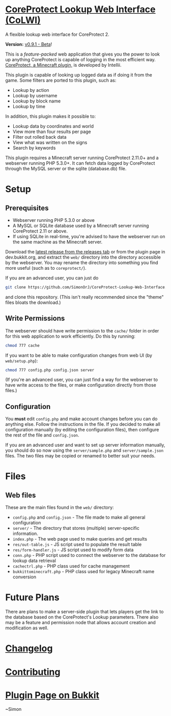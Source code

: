 [CoreProtect Lookup Web Interface (CoLWI)](https://github.com/SimonOrJ/CoreProtect-Lookup-Web-Interface)
========================================================================================================
A flexible lookup web interface for CoreProtect 2.

**Version:** [v0.9.1 - Beta](https://github.com/SimonOrJ/CoreProtect-Lookup-Web-Interface/releases/latest)!

This is a _feature-packed_ web application that gives you the power to look up anything CoreProtect is capable of logging in the most efficient way.  [CoreProtect, a Minecraft plugin,](http://dev.bukkit.org/bukkit-plugins/coreprotect/) is developed by Intellii.

This plugin is capable of looking up logged data as if doing it from the game. Some filters are ported to this plugin, such as:

* Lookup by action
* Lookup by username
* Lookup by block name
* Lookup by time

In addition, this plugin makes it possible to:

* Lookup data by coordinates and world
* View more than four results per page
* Filter out rolled back data
* View what was written on the signs
* Search by keywords

This plugin requires a Minecraft server running CoreProtect 2.11.0+ and a webserver running PHP 5.3.0+.  It can fetch data logged by CoreProtect through the MySQL server or the sqlite (database.db) file.

# Setup

## Prerequisites

- Webserver running PHP 5.3.0 or above
- A MySQL or SQLite database used by a Minecraft server running CoreProtect 2.11 or above.
 - If using SQLite in real-time, you're advised to have the webserver run on the same machine as the Minecraft server.

Download the [latest release from the releases tab](https://github.com/SimonOrJ/CoreProtect-Lookup-Web-Interface/releases/latest) or from the plugin page in dev.bukkit.org, and extract the `web/` directory into the directory accessible by the webserver.  You may rename the directory into something you find more useful (such as to `coreprotect/`).

If you are an advanced user, you can just do
```sh
git clone https://github.com/SimonOrJ/CoreProtect-Lookup-Web-Interface.git
```
and clone this repository.  (This isn't really recommended since the "theme" files bloats the download.)

## Write Permissions

The webserver should have write permission to the `cache/` folder in order for this web application to work efficiently.  Do this by running:
```sh
chmod 777 cache
```

If you want to be able to make configuration changes from web UI (by `web/setup.php`):
```sh
chmod 777 config.php config.json server
```

(If you're an advanced user, you can just find a way for the webserver to have write access to the files, or make configuration directly from those files.)

## Configuration

You **must** edit `config.php` and make account changes before you can do anything else.  Follow the instructions in the file.  If you decided to make all configuration manually (by editing the configuration files), then configure the rest of the file and `config.json`.

If you are an advanced user and want to set up server information manually, you should do so now using the `server/sample.php` and `server/sample.json` files.  The two files may be copied or renamed to better suit your needs.

# Files

## Web files
These are the main files found in the `web/` directory:

- `config.php` and `config.json` - The file made to make all general configuration
- `server/` - The directory that stores (multiple) server-specific information.
- `index.php` - The web page used to make queries and get results
 - `res/out-table.js` - JS script used to populate the result table
 - `res/form-handler.js` - JS script used to modify form data
- `conn.php` - PHP script used to connect the webserver to the database for lookup data retrieval
 - `cachectrl.php` - PHP class used for cache management
 - `bukkittominecraft.php` - PHP class used for legacy Minecraft name conversion

# Future Plans

There are plans to make a server-side plugin that lets players get the link to the database based on the CoreProtect's Lookup parameters.  There also may be a feature and permission node that allows account creation and modification as well.

# [Changelog](changelog.md)

# [Contributing](CONTRIBUTING.md)

# [Plugin Page on Bukkit](http://dev.bukkit.org/bukkit-plugins/coreprotect-lwi/)

~Simon
